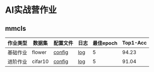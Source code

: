 # AI实战营作业
## mmcls
|作业类型|数据集|配置文件|日志|最佳epoch|Top1-Acc|
|-------|-----|-------|----|----|---|
|基础作业| flower | [config](https://github.com/VoyagerXvoyagerx/OpenMMLabCamp/blob/main/resnet18_flower.py) | [log](https://github.com/VoyagerXvoyagerx/OpenMMLabCamp/blob/main/resnet18_flower.log) | 5 | 94.23|
|进阶作业| cifar10 | [config](https://github.com/VoyagerXvoyagerx/OpenMMLabCamp/blob/main/resnet18_cifar10.py) | [log](https://github.com/VoyagerXvoyagerx/OpenMMLabCamp/blob/main/resnet18_cifar10.log) | 5 | 91.04 |
